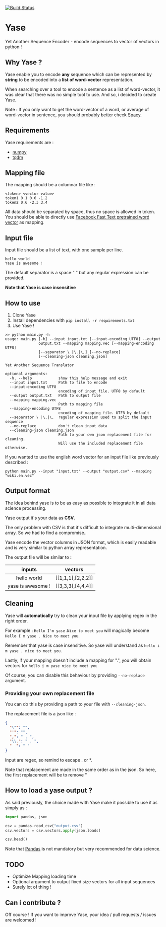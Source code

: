 [![Build Status](https://travis-ci.org/PPACI/yase.svg?branch=master)](https://travis-ci.org/PPACI/yase)
# Yase
Yet Another Sequence Encoder - encode sequences to vector of vectors in python !

## Why Yase ?
Yase enable you to encode **any** sequence which can be represented by **string**
to be encoded into a **list of word-vector** representation.

When searching over a tool to encode a sentence as a list of word-vector, it was clear that there was no
simple tool to use. And so, i decided to create Yase.

Note : If you only want to get the word-vector of a word, or average of word-vector in sentence,
you should probably better check [Spacy](https://github.com/explosion/spaCy).

## Requirements
Yase requirements are :
* [numpy](https://github.com/numpy/numpy)
* [tqdm](https://github.com/tqdm/tqdm)

## Mapping file
The mapping should be a columnar file like :
```
<token> <vector value>
token1 0.1 0.6 -1.2
token2 0.6 -2.3 3.4
```

All data should be separated by space, thus no space is allowed in token.
You should be able to directly use [Facebook Fast Text pretrained word vector](https://github.com/facebookresearch/fastText/blob/master/pretrained-vectors.md) as mapping.

## Input file
Input file should be a list of text, with one sample per line.
```
hello world
Yase is awesome !
```
The default separator is a space " " but any regular expression can be provided.

**Note that Yase is case insensitive**

## How to use
1) Clone Yase
2) Install dependencies with `pip install -r requirements.txt`
3) Use Yase !

```
>> python main.py -h
usage: main.py [-h] --input input.txt [--input-encoding UTF8] --output
               output.txt --mapping mapping.vec [--mapping-encoding UTF8]
               [--separator \ |\.|\,] [--no-replace]
               [--cleaning-json cleaning.json]

Yet Another Sequence Translator

optional arguments:
  -h, --help            show this help message and exit
  --input input.txt     Path to file to encode
  --input-encoding UTF8
                        encoding of input file. UTF8 by default
  --output output.txt   Path to output file
  --mapping mapping.vec
                        Path to mapping file
  --mapping-encoding UTF8
                        encoding of mapping file. UTF8 by default
  --separator \ |\.|\,  regular expression used to split the input sequence
  --no-replace          don't clean input data
  --cleaning-json cleaning.json
                        Path to your own json replacement file for cleaning.
                        Will use the included replacement file otherwise.

```

If you wanted to use the english word vector for an input file like previously described :
```
python main.py --input "input.txt" --output "output.csv" --mapping "wiki.en.vec" 
```

## Output format
The idea behind yase is to be as easy as possible to integrate it in all data science processing.

Yase output it's your data as **CSV**.

The only problem with CSV is that it's difficult to integrate multi-dimensional array. So we had to find a compromise..

Yase encode the vector columns in JSON format, which is easily readable and is very similar to python array representation.

The output file will be similar to :

|inputs|vectors|
|:----:|:-----:|
|hello world|[[1,1,1],[2,2,2]]
|yase is awesome !|[[3,3,3],[4,4,4]]|

## Cleaning
Yase will **automatically** try to clean your input file by applying regex in the right order.

For example : `Hello I'm yase.Nice to meet you` will magically become `Hello I m yase . Nice to meet you`.

Remember that yase is case insensitive. So yase will understand as `hello i m yase . nice to meet you`.

Lastly, if your mapping doesn't include a mapping for ".", you will obtain vectors for `hello i m yase nice to meet you`

Of course, you can disable this behaviour by providing `--no-replace` argument.

### Providing your own replacement file
You can do this by providing a path to your file with `--cleaning-json`.

The replacement file is a json like :
```json
{
  "\"": "",
  "'": "",
  ",": " , ",
  "\\.": " . ",
  "  ": " "
}
```
Input are regex, so remind to escape . or *. 

Note that replacement are made in the same order as in the json. So here, the first replacement will be to remove "

## How to load a yase output ?

As said previously, the choice made with Yase make it possible to use it as simply as :

```python
import pandas, json

csv = pandas.read_csv("output.csv")
csv.vectors = csv.vectors.apply(json.loads)

csv.head()
```

Note that [Pandas](https://github.com/pandas-dev/pandas) is not mandatory but very recommended for data science.

## TODO

* Optimize Mapping loading time
* Optional argument to output fixed size vectors for all input sequences
* Surely lot of thing !

## Can i contribute ?

Off course ! If you want to improve Yase, your idea / pull requests / issues are welcomed !